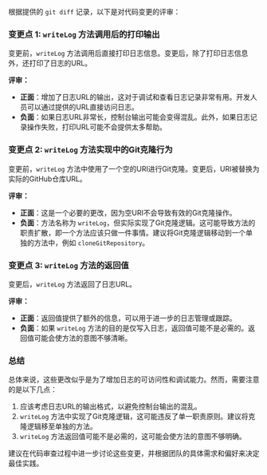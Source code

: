 根据提供的 `git diff` 记录，以下是对代码变更的评审：

### 变更点 1: `writeLog` 方法调用后的打印输出

变更前，`writeLog` 方法调用后直接打印日志信息。变更后，除了打印日志信息外，还打印了日志的URL。

**评审：**
- **正面**：增加了日志URL的输出，这对于调试和查看日志记录非常有用。开发人员可以通过提供的URL直接访问日志。
- **负面**：如果日志URL非常长，控制台输出可能会变得混乱。此外，如果日志记录操作失败，打印URL可能不会提供太多帮助。

### 变更点 2: `writeLog` 方法实现中的Git克隆行为

变更前，`writeLog` 方法中使用了一个空的URI进行Git克隆。变更后，URI被替换为实际的GitHub仓库URL。

**评审：**
- **正面**：这是一个必要的更改，因为空URI不会导致有效的Git克隆操作。
- **负面**：方法名称为 `writeLog`，但实际实现了Git克隆逻辑。这可能导致方法的职责扩散，即一个方法应该只做一件事情。建议将Git克隆逻辑移动到一个单独的方法中，例如 `cloneGitRepository`。

### 变更点 3: `writeLog` 方法的返回值

变更后，`writeLog` 方法返回了日志URL。

**评审：**
- **正面**：返回值提供了额外的信息，可以用于进一步的日志管理或跟踪。
- **负面**：如果 `writeLog` 方法的目的是仅写入日志，返回值可能不是必需的。返回值可能会使方法的意图不够清晰。

### 总结

总体来说，这些更改似乎是为了增加日志的可访问性和调试能力。然而，需要注意的是以下几点：

1. 应该考虑日志URL的输出格式，以避免控制台输出的混乱。
2. `writeLog` 方法中实现了Git克隆逻辑，这可能违反了单一职责原则。建议将克隆逻辑移至单独的方法。
3. `writeLog` 方法返回值可能不是必需的，这可能会使方法的意图不够明确。

建议在代码审查过程中进一步讨论这些变更，并根据团队的具体需求和偏好来决定最佳实践。
